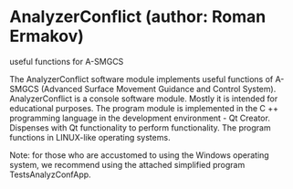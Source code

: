 # AnalyzerСonflict (author: Roman Ermakov)
useful functions for A-SMGCS

The AnalyzerConflict software module implements useful functions 
of A-SMGCS (Advanced Surface Movement Guidance and Control System).  
AnalyzerConflict is a console software module. 
Mostly it is intended for educational purposes. 
The program module is implemented in the C ++ programming language
in the development environment - Qt Creator. 
Dispenses with Qt functionality to perform functionality. 
The program functions in LINUX-like operating systems.

Note: for those who are accustomed to using the Windows operating system, 
we recommend using the attached simplified program TestsAnalyzConfApp.
